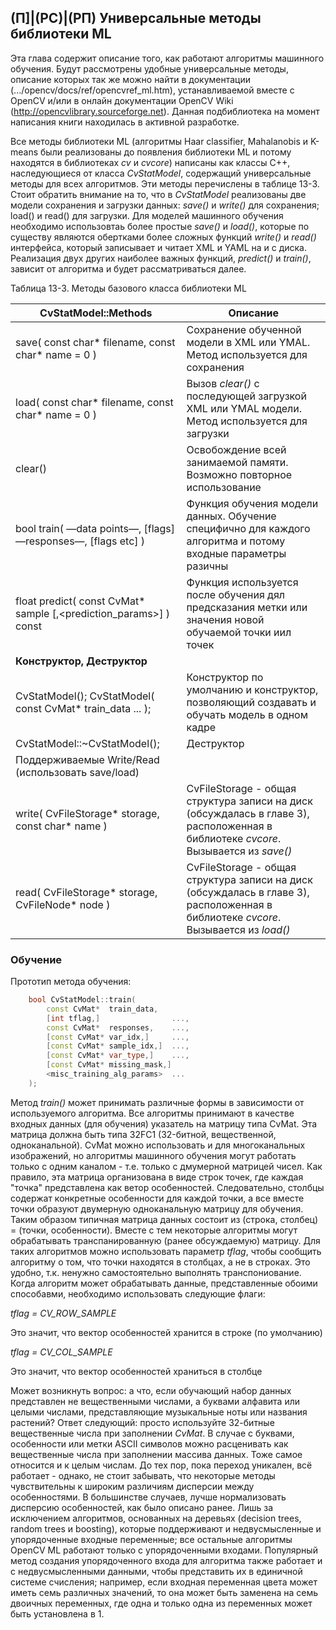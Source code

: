 ## (П]|(РС)|(РП) Универсальные методы библиотеки ML

Эта глава содержит описание того, как работают алгоритмы машинного обучения. Будут рассмотрены удобные универсальные методы, описание которых так же можно найти в документации (.../opencv/docs/ref/opencvref_ml.htm), устанавливаемой вместе с OpenCV и/или в онлайн документации OpenCV Wiki (http://opencvlibrary.sourceforge.net). Данная подбиблиотека на момент написания книги находилась в активной разработке.

Все методы библиотеки ML (алгоритмы Haar classifier, Mahalanobis и K-means были реализованы до появления библиотеки ML и потому находятся в библиотеках *cv* и *cvcore*) написаны как классы C++, наследующиеся от класса *CvStatModel*, содержащий универсальные методы для всех алгоритмов. Эти методы перечислены в таблице 13-3. Стоит обратить внимание на то, что в *CvStatModel* реализованы две модели сохранения и загрузки данных: *save()* и *write()* для сохранения; load() и read() для загрузки. Для моделей машинного обучения необходимо использовтаь более простые *save()* и *load()*, которые по существу являются обертками более сложных функций *write()* и *read()* интерфейса, который записывает и читает XML и YAML на и с диска. Реализация двух других наиболее важных функций, *predict()* и *train()*, зависит от алгоритма и будет рассматриваться далее.

Таблица 13-3. Методы базового класса библиотеки ML

| **CvStatModel::Methods** | **Описание** |
| -- | -- |
| save( const char* filename, const char* name = 0 ) | Сохранение обученной модели в XML или YMAL. Метод используется для сохранения |
| load( const char* filename, const char* name = 0 ) | Вызов *clear()* с последующей загрузкой XML или YMAL модели. Метод используется для загрузки |
| clear() | Освобождение всей занимаемой памяти. Возможно повторное использование |
| bool train( —data points—, [flags] —responses—, [flags etc] ) | Функция обучения модели данных. Обучение специфично для каждого алгоритма и потому входные параметры разичны |
| float predict( const CvMat* sample [,<prediction_params>] ) const | Функция используется после обучения дял предсказания метки или значения новой обучаемой точки иил точек |
| **Конструктор, Деструктор** |  |
| CvStatModel(); CvStatModel( const CvMat* train_data ... ); | Конструктор по умолчанию и конструктор, позволяющий создавать и обучать модель в одном кадре |
| CvStatModel::~CvStatModel(); | Деструктор |
| Поддерживаемые Write/Read (использовать save/load) |  |
| write( CvFileStorage* storage, const char* name ) | CvFileStorage - общая структура записи на диск (обсуждалась в главе 3), расположенная в библиотеке *cvcore*. Вызывается из *save()* |
| read( CvFileStorage* storage, CvFileNode* node ) | CvFileStorage - общая структура записи на диск (обсуждалась в главе 3), расположенная в библиотеке *cvcore*. Вызывается из *load()* |

### Обучение

Прототип метода обучения:

```cpp
	bool CvStatModel::train(
		const CvMat*  train_data,
		[int tflag,] 				...,
		const CvMat*  responses, 	...,
		[const CvMat* var_idx,] 	...,
		[const CvMat* sample_idx,] 	...,
		[const CvMat* var_type,] 	...,
		[const CvMat* missing_mask,]
		<misc_training_alg_params> 	...
	);
```

Метод *train()* может принимать различные формы в зависимости от используемого алгоритма. Все алгоритмы принимают в качестве входных данных (для обучения) указатель на матрицу типа CvMat. Эта матрица должна быть типа 32FC1 (32-битной, вещественной, одноканальной). CvMat можно использовать и для многоканальных изображений, но алгоритмы машинного обучения могут работать только с одним каналом - т.е. только с дмумерной матрицей чисел. Как правило, эта матрица организована в виде строк точек, где каждая "точка" представлена как ветор особенностей. Следовательно, столбцы содержат конкретные особенности для каждой точки, а все вместе точки образуют двумерную одноканальную матрицу для обучения. Таким образом типичная матрица данных состоит из (строка, столбец) = (точки, особенности). Вместе с тем некоторые алгоритмы могут обрабатывать транспанированную (ранее обсуждаемую) матрицу. Для таких алгоритмов можно использовать параметр *tflag*, чтобы сообщить алгоритму о том, что точки находятся в столбцах, а не в строках. Это удобно, т.к. ненужно самостоятельно выполнять транспониование. Когда алгоритм может обрабатывать данные, представленные обоими способавми, необходимо использовать следующие флаги:

*tflag = CV_ROW_SAMPLE*

Это значит, что вектор особенностей хранится в строке (по умолчанию)

*tflag = CV_COL_SAMPLE*

Это значит, что вектор особенностей храниться в столбце

Может возникнуть вопрос: а что, если обучающий набор данных представлен не вещественными числами, а буквами алфавита или целыми числами, представляющие музыкальные ноты или названия растений? Ответ следующий: просто используйте 32-битные вещественные числа при заполнении *CvMat*. В случае с буквами, особенности или метки ASCII символов можно расценивать как вещественные числа при заполнении массива данных. Тоже самое относится и к целым числам. До тех пор, пока переход уникален, всё работает - однако, не стоит забывать, что некоторые методы чувствительны к широким различиям дисперсии между особенностями. В большинстве случаев, лучше нормализовать дисперсию особенностей, как было описано ранее. Лишь за исключением алгоритмов, основанных на деревьях (decision trees, random trees и boosting), которые поддерживают и недвусмысленные и упорядоченные входные переменные; все остальные алгоритмы OpenCV ML работают только с упорядоченными входами. Популярный метод создания упорядоченного входа для алгоритма также работает и с недвусмысленными данными, чтобы представить их в единичной системе счисления; например, если входная переменная цвета может иметь семь различных значений, то она может быть заменена на семь двоичных переменных, где одна и только одна из переменных может быть установлена в 1. 